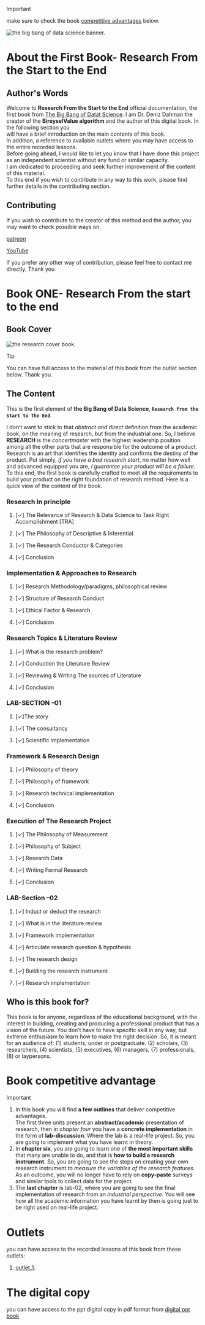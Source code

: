 > [!IMPORTANT] 
> make sure to check the book [competitive advantages](#book-competitive-advantage) below. 

![the big bang of data science banner.](/assets/cover_page.jpg)

# About the First Book- Research From the Start to the End

## Author's Words
Welcome to **Research From the Start to the End** official documentation, the first book from [The Big Bang of Datat Science](https://github.com/dahmansphi/big_bang_of_data_science_project?tab=readme-ov-file#what-is-the-competitive-advantage). I am Dr. Deniz Dahman 
the creator of the **BireyselValue algorithm** and the author of this digital book. In the following section you  
will have a brief introduction on the main contents of this book.  
In addition, a reference to available outlets where you may have access to the entire recorded lessons.  
Before going ahead, I would like to let you know that I have done this project as an independent scientist without any fund or similar capacity.  
I am dedicated to proceeding and seek further improvement of the content of this material.  
To this end if you wish to contribute in any way to this work, please find further details in the contributing section.  
  
## Contributing 

If you wish to contribute to the creator of this method and the author, you may want to check possible ways on: 

[patreon](https://patreon.com/user?u=118924481) 

[YouTube](https://www.youtube.com/@dahmansphi) 

If you prefer any other way of contribution, please feel free to contact me directly. Thank you


# Book ONE- Research From the start to the end

## Book Cover
![the research cover book.](/assets/research_s2e_cover.png)
> [!TIP]
> You can have full access to the material of this book from the outlet section below. Thank you.

## The Content

This is the first element of **the Big Bang of Data Science**, **`Research from the Start to The End`**.  

I don’t want to stick to that _abstract and direct_ definition from the academic book, on the meaning of research, but from the industrial one. So, I believe **RESEARCH** is the _concertmaster_ with the highest leadership position among all the other parts that are responsible for the outcome of a product. Research is an art that identifies the identity and confirms the destiny of the product. Put simply, _if you have a bad research start_, no matter how well and advanced equipped you are, _I guarantee your product will be a failure_. To this end, the first book is carefully crafted to meet all the requirements to build your product on the right foundation of research method. Here is a quick view of the content of the book. 

### Research In principle 

1. [✓] The Relevance of Research & Data Science to Task Right Accomplishment [TRA]  

2. [✓] The Philosophy of Descriptive & Inferential  

3. [✓] The Research Conductor & Categories  

4. [✓] Conclusion 

### Implementation & Approaches to Research 

1. [✓] Research Methodology/paradigms, philosophical review  

2. [✓] Structure of Research Conduct  

3. [✓] Ethical Factor & Research  

4. [✓] Conclusion 

### Research Topics & Literature Review  

1. [✓] What is the research problem?  

2. [✓] Conduction the Literature Review  

3. [✓] Reviewing & Writing The sources of Literature  

4. [✓] Conclusion 

### LAB-SECTION –01 

1. [✓]The story  

2. [✓] The consultancy  

3. [✓] Scientific implementation 

### Framework & Research Design 

1. [✓] Philosophy of theory  

2. [✓] Philosophy of framework  

3. [✓] Research technical implementation  

4. [✓] Conclusion 

### Execution of The Research Project 

1. [✓] The Philosophy of Measurement  

2. [✓] Philosophy of Subject  

3. [✓] Research Data  

4. [✓] Writing Formal Research  

5. [✓] Conclusion 

### LAB-Section –02 

1. [✓] Induct or deduct the research  

2. [✓] What is in the literature review  

3. [✓] Framework implementation  

4. [✓] Articulate research question & hypothesis  

5. [✓] The research design  

6. [✓] Building the research instrument  

7. [✓] Research implementation 


## Who is this book for?

This book is for anyone, regardless of the educational background, with the interest in building, creating and producing a professional product that has a vision of the future. You don’t have to have specific skill in any way, but extreme enthusiasm to learn how to make the right decision. So, it is meant for an audience of: (1) students, under or postgraduate. (2) scholars, (3) researchers, (4) scientists, (5) executives, (6) managers, (7) professionals, (8) or laypersons. 

# Book competitive advantage

> [!IMPORTANT] 
> 1. In this book you will find **a few outlines** that deliver competitive advantages.  
The first three units present an **abstract/academic** presentation of research, then in _chapter four_ you have a **concrete implementation** in the form of **lab-discussion**. Where the lab is a real-life project. So, you are going to implement what you have learnt in theory. 
> 2. In **chapter six**, you are going to learn one of **the most important skills** that many are unable to do, and that is **how to build a research instrument**. So, you are going to see the steps on creating your own research instrument _to measure the variables of the research features_. As an outcome, you will no longer have to rely on **copy-paste** surveys and similar tools to collect data for the project.  
> 3. The **last chapter** is lab-02, where you are going to see the final implementation of research from an _industrial perspective_. You will see how all the academic information you have learnt by then is going just to be right used on real-life project.  

# Outlets

you can have access to the recorded lessons of this book from these outlets:
1. [outlet_1](). 

# The digital copy 
you can have access to the ppt digital copy in pdf format from [digital ppt book](/assets/Research_S2E_Final.pdf) 


